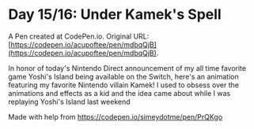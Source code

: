 # Day 15/16: Under Kamek's Spell
 A Pen created at CodePen.io. Original URL: [https://codepen.io/acupoftee/pen/mdbqQjB](https://codepen.io/acupoftee/pen/mdbqQjB).

 In honor of today's  Nintendo Direct announcement of my all time favorite game Yoshi's Island being available on the Switch, here's an animation featuring my favorite Nintendo villain Kamek! I used to obsess over the animations and effects as a kid and the idea came about while I was replaying Yoshi's Island last weekend


Made with  help from https://codepen.io/simeydotme/pen/PrQKgo
